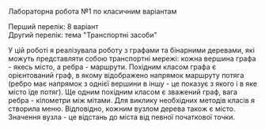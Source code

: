 Лабораторна робота №1 по класичним варіантам

Перший перелік: 8 варіант      
Другий перелік: тема "Транспортні засоби"

У цій роботі я реалізувала роботу з графами та бінарними деревами, які можуть представляти собою транспортні мережі: кожна вершина графа - якесь місто, а ребра - маршрути. Похідним класом графа є орієнтований граф, в якому відображено напрямок маршруту потяга (ребро має напрямок з однієї вершини в іншу - це показує з якого і в яке місто їде потяг). Ще одним похідним класом є зважений граф, вага ребра - кілометри між мітами. Для виклику необхідних методів класів я створила меню. Відповідно, кожним вузлом дерева також є місто. Значення вузла - це відстань до міста від певної початкової точки.
